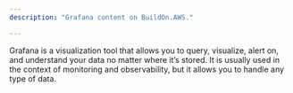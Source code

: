 ```yaml
---
description: "Grafana content on BuildOn.AWS."

---
```

Grafana is a visualization tool that allows you to query, visualize, alert on, and understand your data no matter where it’s stored. It is usually used in the context of monitoring and observability, but it allows you to handle any type of data.

